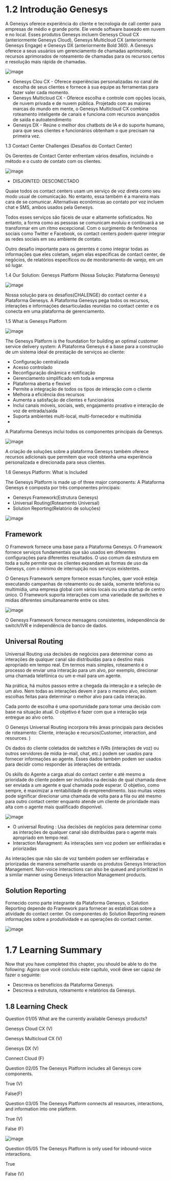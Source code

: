 # 1.2 Introdução Genesys

A Genesys oferece experiência do cliente e tecnologia de call center para empresas de médio e grande porte. Ele vende software baseado em nuvem e no local. 
Esses produtos Genesys incluem Genesys Cloud CX (anteriormente Genesys Cloud), Genesys Multicloud CX (anteriormente Genesys Engage) e Genesys DX (anteriormente Bold 360). 
A Genesys oferece a seus usuários um gerenciamento de chamadas aprimorado, recursos aprimorados de roteamento de chamadas para os recursos certos e resolução mais rápida 
de chamadas.

![image](https://user-images.githubusercontent.com/52088444/157237289-261e7ebf-bd88-42f4-bab6-e1a0462f7872.png)

- Genesys Clou CX - Oferece experiências personalizadas no canal de escolha de seus clientes e fornece à sua equipe as ferramentas para fazer valer cada momento.
- Genesys Multicloud CX - Oferece escolha e controle com opções locais, de nuvem privada e de nuvem pública. Projetado com as maiores marcas do mundo em mente, o Genesys Multicloud CX combina roteamento inteligente de canais e funciona com recursos avançados de saída e autoatendimento
- Genesys DX - Reúne o melhor dos chatbots de IA e do suporte humano, para que seus clientes e funcionários obtenham o que precisam na primeira vez.

1.3 Contact Center Challenges (Desafios do Contact Center)

Os Gerentes de Contact Center enfrentam vários desafios, incluindo o método e o custo de contato com os clientes.

![image](https://user-images.githubusercontent.com/52088444/157237970-e188ad34-e934-4d44-8bb7-4b345fad1882.png)

* DISJOINTED: DESCONECTADO

Quase todos os contact centers usam um serviço de voz direta como seu modo usual de comunicação. No entanto, essa também é a maneira mais cara de se comunicar. Alternativas econômicas ao contato por voz incluem chat e SMS, ambos usados pela Genesys.

Todos esses serviços são fáceis de usar e altamente sofisticados. No entanto, a forma como as pessoas se comunicam evoluiu e continuará a se transformar em um ritmo excepcional. Com o surgimento de fenômenos sociais como Twitter e Facebook, os contact centers podem querer integrar as redes sociais em seu ambiente de contato.

Outro desafio importante para os gerentes é como integrar todas as informações que eles coletam, sejam elas específicas de contact center, de negócios, de relatórios específicos ou de monitoramento de varejo, em um só lugar.



1.4 Our Solution: Genesys Platform (Nossa Solução: Plataforma Genesys)

![image](https://user-images.githubusercontent.com/52088444/157238519-134f9ddd-c759-410a-8776-10b919d2cdb4.png)

Nossa solução para os desafios(CHALENGE) do contact center é a Plataforma Genesys. A Plataforma Genesys pega todos os recursos, interações e informações desarticuladas
reunidas no contact center e os conecta em uma plataforma de gerenciamento.

1.5 What is Genesys Platform

![image](https://user-images.githubusercontent.com/52088444/157238761-2dea2e1e-bdc8-44f5-93f0-95e7816bb95d.png)

The Genesys Platform is the foundation for building an optimal customer service delivery system:
A Plataforma Genesys é a base para a construção de um sistema ideal de prestação de serviços ao cliente:

- Configuração centralizada
- Acesso controlado
- Reconfiguração dinâmica e notificação
- Gerenciamento simplificado em toda a empresa
- Plataforma aberta e flexível
- Permite a integração de todos os tipos de interação com o cliente
- Melhora a eficiência dos recursos
- Aumenta a satisfação de clientes e funcionários
- Inclui canais móveis, sociais, web, engajamento proativo e interação de voz de entrada/saída
- Suporta ambientes multi-local, multi-fornecedor e multimídia
- 
A Plataforma Genesys inclui todos os componentes principais da Genesys.

![image](https://user-images.githubusercontent.com/52088444/157239426-cda3482c-6b51-4b8b-bec0-1de79c4b508b.png)

A criação de soluções sobre a plataforma Genesys também oferece recursos adicionais que permitem que você obtenha uma experiência personalizada
e direcionada para seus clientes.

1.6 Genesys Platform: What is Included

The Genesys Platform is made up of three major components:
A Plataforma Genesys é composta por três componentes principais:

- Genesys Framework(Estrutura Genesys)
- Universal Routing(Roteamento Universal)
- Solution Reporting(Relatório de soluções)

![image](https://user-images.githubusercontent.com/52088444/157239766-a3b5c602-452e-4de6-a83c-19501f730a56.png)

## Framework

O Framework fornece uma base para a Plataforma Genesys. O Framework fornece serviços fundamentais que são usados em diferentes configurações para diferentes resultados. O uso comum da estrutura em toda a suíte permite que os clientes expandam as formas de uso da Genesys, com o mínimo de interrupção nos serviços existentes.

O Genesys Framework sempre fornece essas funções, quer você esteja executando campanhas de roteamento ou de saída, somente telefonia ou multimídia, uma empresa global com vários locais ou uma startup de centro único. O Framework suporta interações com uma variedade de switches e mídias diferentes simultaneamente entre os sites.

![image](https://user-images.githubusercontent.com/52088444/157240465-fd5a0d77-3d51-4598-b9f5-ddaa844ccd50.png)

O Genesys Framework fornece mensagens consistentes, independência de switch/IVR e independência de banco de dados.

## Universal Routing

Universal Routing usa decisões de negócios para determinar como as interações de qualquer canal são distribuídas para o destino mais apropriado em tempo real. Em termos mais simples, roteamento é o processo de enviar uma interação para um alvo, por exemplo, direcionar uma chamada telefônica ou um e-mail para um agente.

Na prática, há muitos passos entre a chegada da interação e a seleção de um alvo. Nem todas as interações devem ir para o mesmo alvo, existem escolhas feitas para determinar o melhor alvo para cada interação.

Cada ponto de escolha é uma oportunidade para tomar uma decisão com base na situação atual. O objetivo é fazer com que a interação seja entregue ao alvo certo.

O Genesys Universal Routing incorpora três áreas principais para decisões de roteamento: Cliente, interação e recursos(Customer, interaction, and resources. )

Os dados do cliente coletados de switches e IVRs (interações de voz) ou outros servidores de mídia (e-mail, chat, etc.) podem ser usados ​​para fornecer informações ao agente. Esses dados também podem ser usados ​​para decidir como responder às interações de entrada.


Os skills do Agente a carga atual do contact center e até mesmo a prioridade do cliente podem ser incluídos na decisão de qual chamada deve ser enviada a um agente e qual chamada pode esperar. O objetivo, como sempre, é maximizar a rentabilidade do empreendimento. Isso muitas vezes pode significar direcionar uma chamada de volta para a fila ou até mesmo para outro contact center enquanto atende um cliente de prioridade mais alta com o agente mais qualificado disponível.

![image](https://user-images.githubusercontent.com/52088444/157241193-21f3b35a-a5b0-4dae-91df-a9876b2bd3ad.png)

* O universal Routing : Usa decisões de negócios para determinar como as interações de qualquer canal são distribuídas para o agente mais apropriado em tempo real.
* Interaction Managment: As interações sem voz podem ser enfileiradas e priorizadas


As interações que não são de voz também podem ser enfileiradas e priorizadas de maneira semelhante usando os produtos Genesys Interaction Management.
Non-voice interactions can also be queued and prioritized in a similar manner using Genesys Interaction Management products.


## Solution Reporting

Fornecido como parte integrante da Plataforma Genesys, o Solution Reporting depende do Framework para fornecer as estatísticas sobre a atividade do contact center. Os componentes do Solution Reporting reúnem informações sobre a produtividade e as operações do contact center.

![image](https://user-images.githubusercontent.com/52088444/157242022-97325e06-2509-4272-9b26-a17e1c166d35.png)



# 1.7 Learning Summary
Now that you have completed this chapter, you should be able to do the following: 
Agora que você concluiu este capítulo, você deve ser capaz de fazer o seguinte:

- Descreva os benefícios da Plataforma Genesys.
- Descreva a estrutura, roteamento e relatórios da Genesys.

## 1.8 Learning Check

Question
01/05
What are the currently available Genesys products?

Genesys Cloud CX (V)

Genesys Multicloud CX (V)

Genesys DX (V)

Connect Cloud (F)

Question
02/05
The Genesys Platform includes all Genesys core components.

True (V)

False(F)

Question
03/05
The Genesys Platform connects all resources, interactions, and information into one platform.

True    (V)

False   (F)

![image](https://user-images.githubusercontent.com/52088444/157243795-59e99f93-743c-464d-83c2-ed59bdfba752.png)

Question
05/05
The Genesys Platform is only used for inbound-voice interactions.

True

False (V)
